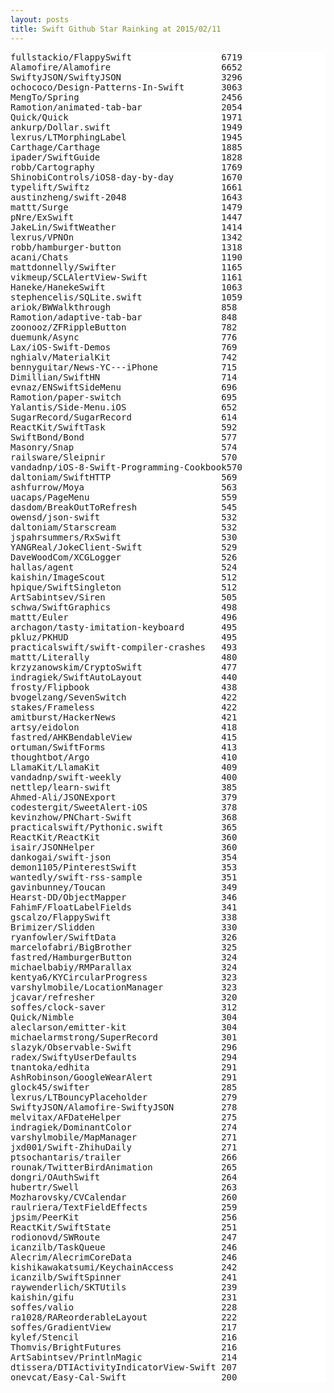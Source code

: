 ```yaml
---
layout: posts
title: Swift Github Star Rainking at 2015/02/11
---
```

<pre style="background-color: white;border: none;">
fullstackio/FlappySwift                 6719
Alamofire/Alamofire                     6652
SwiftyJSON/SwiftyJSON                   3296
ochococo/Design-Patterns-In-Swift       3063
MengTo/Spring                           2456
Ramotion/animated-tab-bar               2054
Quick/Quick                             1971
ankurp/Dollar.swift                     1949
lexrus/LTMorphingLabel                  1945
Carthage/Carthage                       1885
ipader/SwiftGuide                       1828
robb/Cartography                        1769
ShinobiControls/iOS8-day-by-day         1670
typelift/Swiftz                         1661
austinzheng/swift-2048                  1643
mattt/Surge                             1479
pNre/ExSwift                            1447
JakeLin/SwiftWeather                    1414
lexrus/VPNOn                            1342
robb/hamburger-button                   1318
acani/Chats                             1190
mattdonnelly/Swifter                    1165
vikmeup/SCLAlertView-Swift              1161
Haneke/HanekeSwift                      1063
stephencelis/SQLite.swift               1059
ariok/BWWalkthrough                     858
Ramotion/adaptive-tab-bar               848
zoonooz/ZFRippleButton                  782
duemunk/Async                           776
Lax/iOS-Swift-Demos                     769
nghialv/MaterialKit                     742
bennyguitar/News-YC---iPhone            715
Dimillian/SwiftHN                       714
evnaz/ENSwiftSideMenu                   696
Ramotion/paper-switch                   695
Yalantis/Side-Menu.iOS                  652
SugarRecord/SugarRecord                 614
ReactKit/SwiftTask                      592
SwiftBond/Bond                          577
Masonry/Snap                            574
railsware/Sleipnir                      570
vandadnp/iOS-8-Swift-Programming-Cookbook570
daltoniam/SwiftHTTP                     569
ashfurrow/Moya                          563
uacaps/PageMenu                         559
dasdom/BreakOutToRefresh                545
owensd/json-swift                       532
daltoniam/Starscream                    532
jspahrsummers/RxSwift                   530
YANGReal/JokeClient-Swift               529
DaveWoodCom/XCGLogger                   526
hallas/agent                            524
kaishin/ImageScout                      512
hpique/SwiftSingleton                   512
ArtSabintsev/Siren                      505
schwa/SwiftGraphics                     498
mattt/Euler                             496
archagon/tasty-imitation-keyboard       495
pkluz/PKHUD                             495
practicalswift/swift-compiler-crashes   493
mattt/Literally                         480
krzyzanowskim/CryptoSwift               477
indragiek/SwiftAutoLayout               440
frosty/Flipbook                         438
bvogelzang/SevenSwitch                  422
stakes/Frameless                        422
amitburst/HackerNews                    421
artsy/eidolon                           418
fastred/AHKBendableView                 415
ortuman/SwiftForms                      413
thoughtbot/Argo                         410
LlamaKit/LlamaKit                       409
vandadnp/swift-weekly                   400
nettlep/learn-swift                     385
Ahmed-Ali/JSONExport                    379
codestergit/SweetAlert-iOS              378
kevinzhow/PNChart-Swift                 368
practicalswift/Pythonic.swift           365
ReactKit/ReactKit                       360
isair/JSONHelper                        360
dankogai/swift-json                     354
demon1105/PinterestSwift                353
wantedly/swift-rss-sample               351
gavinbunney/Toucan                      349
Hearst-DD/ObjectMapper                  346
FahimF/FloatLabelFields                 341
gscalzo/FlappySwift                     338
Brimizer/Slidden                        330
ryanfowler/SwiftData                    326
marcelofabri/BigBrother                 325
fastred/HamburgerButton                 324
michaelbabiy/RMParallax                 324
kentya6/KYCircularProgress              323
varshylmobile/LocationManager           323
jcavar/refresher                        320
soffes/clock-saver                      312
Quick/Nimble                            304
aleclarson/emitter-kit                  304
michaelarmstrong/SuperRecord            301
slazyk/Observable-Swift                 296
radex/SwiftyUserDefaults                294
tnantoka/edhita                         291
AshRobinson/GoogleWearAlert             291
glock45/swifter                         285
lexrus/LTBouncyPlaceholder              279
SwiftyJSON/Alamofire-SwiftyJSON         278
melvitax/AFDateHelper                   275
indragiek/DominantColor                 274
varshylmobile/MapManager                271
jxd001/Swift-ZhihuDaily                 271
ptsochantaris/trailer                   266
rounak/TwitterBirdAnimation             265
dongri/OAuthSwift                       264
hubertr/Swell                           263
Mozharovsky/CVCalendar                  260
raulriera/TextFieldEffects              259
jpsim/PeerKit                           256
ReactKit/SwiftState                     251
rodionovd/SWRoute                       247
icanzilb/TaskQueue                      246
Alecrim/AlecrimCoreData                 246
kishikawakatsumi/KeychainAccess         242
icanzilb/SwiftSpinner                   241
raywenderlich/SKTUtils                  239
kaishin/gifu                            231
soffes/valio                            228
ra1028/RAReorderableLayout              222
soffes/GradientView                     217
kylef/Stencil                           216
Thomvis/BrightFutures                   216
ArtSabintsev/PrintlnMagic               214
dtissera/DTIActivityIndicatorView-Swift 207
onevcat/Easy-Cal-Swift                  200
</pre>
